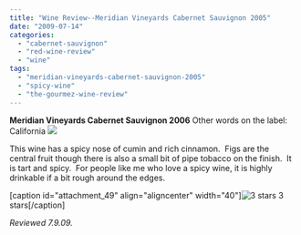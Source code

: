```yaml
---
title: "Wine Review--Meridian Vineyards Cabernet Sauvignon 2005"
date: "2009-07-14"
categories: 
  - "cabernet-sauvignon"
  - "red-wine-review"
  - "wine"
tags: 
  - "meridian-vineyards-cabernet-sauvignon-2005"
  - "spicy-wine"
  - "the-gourmez-wine-review"
---
```


**Meridian Vineyards Cabernet Sauvignon 2006** Other words on the label:  California ![](http://www.rebeccagomezfarrell.com/photos/meridiancab.jpg)

This wine has a spicy nose of cumin and rich cinnamon.  Figs are the central fruit though there is also a small bit of pipe tobacco on the finish.  It is tart and spicy.  For people like me who love a spicy wine, it is highly drinkable if a bit rough around the edges.

\[caption id="attachment\_49" align="aligncenter" width="40"\]![3 stars](http://www.rebeccagomezfarrell.com/wp-content/uploads/2009/02/rating_avocado1.gif "rating_avocado1") 3 stars\[/caption\]

_Reviewed 7.9.09._

